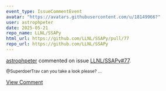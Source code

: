 ```yaml
---
event_type: IssueCommentEvent
avatar: "https://avatars.githubusercontent.com/u/18149966?"
user: astrophpeter
date: 2025-05-21
repo_name: LLNL/SSAPy
html_url: https://github.com/LLNL/SSAPy/pull/77
repo_url: https://github.com/LLNL/SSAPy
---
```


<a href='https://github.com/astrophpeter' target='_blank'>astrophpeter</a> commented on issue <a href='https://github.com/LLNL/SSAPy/pull/77' target='_blank'>LLNL/SSAPy#77</a>.

<small>@SuperdoerTrav can you take a look please?...</small>

<a href='https://github.com/LLNL/SSAPy/pull/77' target='_blank'>View Comment</a>